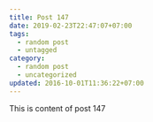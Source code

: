```yaml
---
title: Post 147
date: 2019-02-23T22:47:07+07:00
tags:
  - random post
  - untagged
category:
  - random post
  - uncategorized
updated: 2016-10-01T11:36:22+07:00
---
```

This is content of post 147